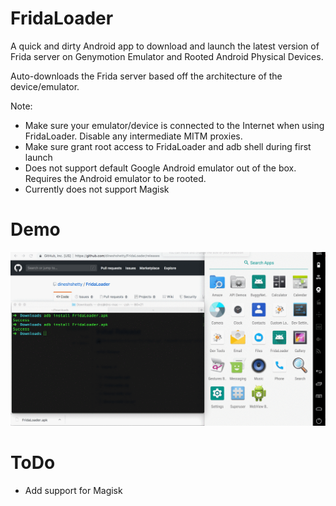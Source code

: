 # FridaLoader
A quick and dirty Android app to download and launch the latest version of Frida server on Genymotion Emulator and Rooted Android Physical Devices. 

Auto-downloads the Frida server based off the architecture of the device/emulator.

Note:
- Make sure your emulator/device is connected to the Internet when using FridaLoader. Disable any intermediate MITM proxies.
- Make sure grant root access to FridaLoader and adb shell during first launch
- Does not support default Google Android emulator out of the box. Requires the Android emulator to be rooted.
- Currently does not support Magisk

# Demo
![FridaLoader Demo](screenshots/demo.gif)


# ToDo
- Add support for Magisk
